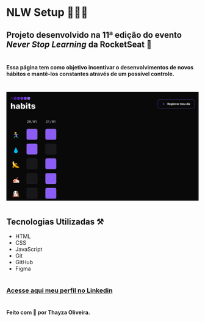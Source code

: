 # __NLW Setup__ 👩🏻‍🚀

## Projeto desenvolvido na 11ª edição do evento _Never Stop Learning_ da RocketSeat 🚀

#

#### Essa página tem como objetivo incentivar o desenvolvimentos de novos hábitos e mantê-los constantes através de um possível controle.

#

![preview](/preview.png)

#

## __Tecnologias Utilizadas__ ⚒
- HTML
- CSS
- JavaScript
- Git
- GitHub
- Figma

#

### [__Acesse aqui meu perfil no Linkedin__](https://www.linkedin.com/in/tthayza-oliveira/)

#

####  __Feito com 💖 por Thayza Oliveira.__
